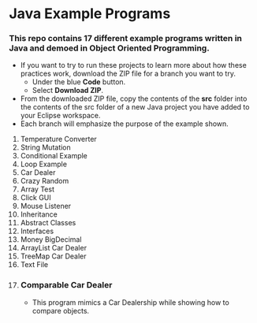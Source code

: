 # Java Example Programs

### This repo contains 17 different example programs written in Java and demoed in Object Oriented Programming.

- If you want to try to run these projects to learn more about how these practices work, download the ZIP file for a branch you want to try.
    - Under the blue **Code** button.
    - Select **Download ZIP**.
- From the downloaded ZIP file, copy the contents of the **src** folder into the contents of the src folder of a new Java project you have added to your Eclipse workspace.
- Each branch will emphasize the purpose of the example shown.


1. Temperature Converter
2. String Mutation
4. Conditional Example
5. Loop Example
7. Car Dealer
9. Crazy Random
11. Array Test
13. Click GUI
15. Mouse Listener
17. Inheritance
19. Abstract Classes
21. Interfaces
23. Money BigDecimal
25. ArrayList Car Dealer
27. TreeMap Car Dealer
29. Text File
31. ### Comparable Car Dealer
    - This program mimics a Car Dealership while showing how to compare objects.
